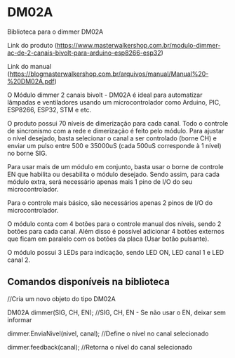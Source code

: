 # DM02A
Biblioteca para o dimmer DM02A

Link do produto (https://www.masterwalkershop.com.br/modulo-dimmer-ac-de-2-canais-bivolt-para-arduino-esp8266-esp32)

Link do manual (https://blogmasterwalkershop.com.br/arquivos/manual/Manual%20-%20DM02A.pdf)

O Módulo dimmer 2 canais bivolt - DM02A é ideal para automatizar lâmpadas e ventiladores usando um microcontrolador como Arduino, PIC, ESP8266, ESP32, STM e etc.

O produto possui 70 níveis de dimerização para cada canal. Todo o controle de sincronismo com a rede e dimerização é feito pelo módulo. Para ajustar o nível desejado, basta selecionar o canal a ser controlado (borne CH) e enviar um pulso entre 500 e 35000uS (cada 500uS corresponde à 1 nível) no borne SIG.

Para usar mais de um módulo em conjunto, basta usar o borne de controle EN que habilita ou desabilita o módulo desejado. Sendo assim, para cada módulo extra, será necessário apenas mais 1 pino de I/O do seu microcontrolador.

Para o controle mais básico, são necessários apenas 2 pinos de I/O do microcontrolador.

O módulo conta com 4 botões para o controle manual dos níveis, sendo 2 botões para cada canal. Além disso é possível adicionar 4 botões externos que ficam em paralelo com os botões da placa (Usar botão pulsante).

O módulo possui 3 LEDs para indicação, sendo LED ON, LED canal 1 e LED canal 2.

## Comandos disponíveis na biblioteca ##

//Cria um novo objeto do tipo DM02A

DM02A dimmer(SIG, CH, EN);  //SIG, CH, EN - Se não usar o EN, deixar sem informar

dimmer.EnviaNivel(nivel, canal);  //Define o nível no canal selecionado

dimmer.feedback(canal); //Retorna o nível do canal selecionado
